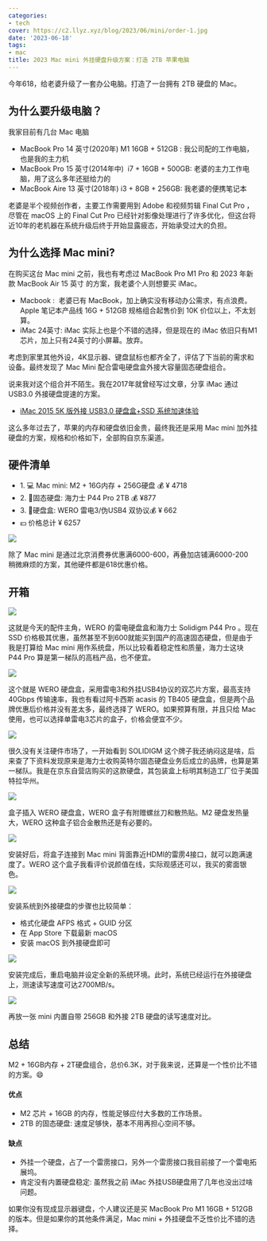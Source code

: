 ```yaml
---
categories:
- tech
cover: https://c2.llyz.xyz/blog/2023/06/mini/order-1.jpg
date: '2023-06-18'
tags:
- mac
title: 2023 Mac mini 外挂硬盘升级方案：打造 2TB 苹果电脑
---
```


今年618，给老婆升级了一套办公电脑。打造了一台拥有 2TB 硬盘的 Mac。

## 为什么要升级电脑？

我家目前有几台 Mac 电脑

- MacBook Pro 14 英寸(2020年) M1 16GB + 512GB : 我公司配的工作电脑，也是我的主力机
- MacBook Pro 15 英寸(2014年中)  i7 + 16GB + 500GB: 老婆的主力工作电脑，用了这么多年还挺给力的
- MacBook Aire 13 英寸(2018年) i3 + 8GB + 256GB: 我老婆的便携笔记本

老婆是半个视频创作者，主要工作需要用到 Adobe 和视频剪辑 Final Cut Pro ，尽管在 macOS 上的 Final Cut Pro 已经针对影像处理进行了许多优化，但这台将近10年的老机器在系统升级后终于开始显露疲态，开始承受过大的负担。

## 为什么选择 Mac mini?

在购买这台 Mac mini 之前，我也有考虑过 MacBook Pro M1 Pro 和 2023 年新款 MacBook Air 15 英寸 的方案，我老婆个人则想要买 iMac。

- Macbook :  老婆已有 MacBook，加上确实没有移动办公需求，有点浪费。Apple 笔记本产品线 16G + 512GB 规格组合起售价到 10K 价位以上，不太划算。
- iMac 24英寸: iMac 实际上也是个不错的选择，但是现在的 iMac 依旧只有M1芯片，加上只有24英寸的小屏幕。放弃。

考虑到家里其他外设，4K显示器、键盘鼠标也都齐全了，评估了下当前的需求和设备。最终发现了 Mac Mini 配合雷电硬盘盒外接大容量固态硬盘组合。

说来我对这个组合并不陌生。我在2017年就曾经写过文章，分享 iMac 通过 USB3.0 外接硬盘提速的方案。

- [iMac 2015 5K 版外接 USB3.0 硬盘盒+SSD 系统加速体验](https://luolei.org/imac-5k-external-usb-ssd-update/)

这么多年过去了，苹果的内存和硬盘依旧金贵，最终我还是采用 Mac mini 加外挂硬盘的方案，规格和价格如下，全部购自京东渠道。

## 硬件清单

- 1\. 💻 Mac mini: M2 + 16G内存 + 256G硬盘 💰 ¥ 4718
- 2\. 💾固态硬盘: 海力士 P44 Pro 2TB 💰 ¥877
- 3\. 📼硬盘盒: WERO 雷电3/伪USB4 双协议💰 ¥ 662
- 💵 价格总计 ¥ 6257

![](https://c2.llyz.xyz/blog/2023/06/mini/order-1.jpg)

除了 Mac mini 是通过北京消费券优惠满6000-600，再叠加店铺满6000-200  稍微麻烦的方案，其他硬件都是618优惠价格。

## 开箱

![](https://c2.llyz.xyz/blog/2023/06/mini/mac-1.jpg)

这就是今天的配件主角，WERO 的雷电硬盘盒和海力士 Solidigm P44 Pro 。现在 SSD 价格极其优惠，虽然甚至不到600就能买到国产的高速固态硬盘，但是由于我是打算给 Mac mini 用作系统盘，所以比较看着稳定性和质量，海力士这块 P44 Pro 算是第一梯队的高档产品，也不便宜。

![](https://c2.llyz.xyz/blog/2023/06/mini/mac-2.jpg)

这个就是 WERO 硬盘盒，采用雷电3和外挂USB4协议的双芯片方案，最高支持 40Gbps 传输速率，我也有看过阿卡西斯 acasis 的 TB405 硬盘盒，但是两个品牌优惠后价格并没有差太多，最终选择了 WERO。如果预算有限，并且只给 Mac 使用，也可以选择单雷电3芯片的盒子，价格会便宜不少。

![](https://c2.llyz.xyz/blog/2023/06/mini/mac-3.jpg)

很久没有关注硬件市场了，一开始看到 SOLIDIGM 这个牌子我还纳闷这是啥，后来查了下资料发现原来是海力士收购英特尔固态硬盘业务后成立的品牌，也算是第一梯队。我是在京东自营店购买的这款硬盘，其包装盒上标明其制造工厂位于美国特拉华州。

![](https://c2.llyz.xyz/blog/2023/06/mini/mac-4.jpg)

盒子插入 WERO 硬盘盒，WERO 盒子有附赠螺丝刀和散热贴。M2 硬盘发热量大，WERO 这种盒子铝合金散热还是有必要的。

![](https://c2.llyz.xyz/blog/2023/06/mini/mac-5.jpg)

安装好后，将盒子连接到 Mac mini 背面靠近HDMI的雷雳4接口，就可以跑满速度了。WERO 这个盒子我看评价说颜值在线，实际观感还可以，我买的雾面银色。

![](https://c2.llyz.xyz/blog/2023/06/mini/mac-7.jpg)

安装系统到外接硬盘的步骤也比较简单：

- 格式化硬盘 AFPS 格式 + GUID 分区
- 在 App Store 下载最新 macOS
- 安装 macOS 到外接硬盘即可

![](https://c2.llyz.xyz/blog/2023/06/mini/mac-9.jpg)

安装完成后，重启电脑并设定全新的系统环境。此时，系统已经运行在外接硬盘上，测速读写速度可达2700MB/s。

![](https://c2.llyz.xyz/blog/2023/06/mini/mac-8.jpg)

再放一张 mini 内置自带 256GB 和外接 2TB 硬盘的读写速度对比。

## 总结

M2 + 16GB内存 + 2T硬盘组合，总价6.3K，对于我来说，还算是一个性价比不错的方案。😄

#### 优点

- M2 芯片 + 16GB 的内存，性能足够应付大多数的工作场景。
- 2TB 的固态硬盘: 速度足够快，基本不用再担心空间不够。

#### 缺点

- 外挂一个硬盘，占了一个雷雳接口，另外一个雷雳接口我目前接了一个雷电拓展坞。
- 肯定没有内置硬盘稳定: 虽然我之前 iMac 外挂USB硬盘用了几年也没出过啥问题。

如果你没有现成显示器键盘，个人建议还是买 MacBook Pro M1 16GB + 512GB 的版本。但是如果你的其他条件满足，Mac mini + 外挂硬盘不乏性价比不错的选择。
